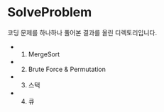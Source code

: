 # SolveProblem
코딩 문제를 하나하나 풀어본 결과를 올린 디렉토리입니다.

- 1. MergeSort 
- 2. Brute Force & Permutation
- 3. 스택
- 4. 큐
